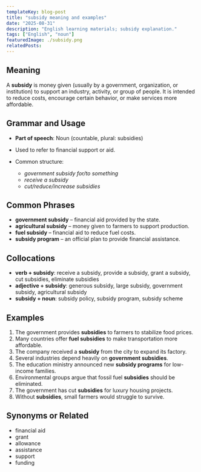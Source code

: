 ```yaml
---
templateKey: blog-post
title: "subsidy meaning and examples"
date: "2025-08-31"
description: "English learning materials; subsidy explanation."
tags: ["English", "noun"]
featuredImage: ./subsidy.png
relatedPosts:
---
```


## Meaning

A **subsidy** is money given (usually by a government, organization, or institution) to support an industry, activity, or group of people. It is intended to reduce costs, encourage certain behavior, or make services more affordable.

## Grammar and Usage

- **Part of speech**: Noun (countable, plural: subsidies)
- Used to refer to financial support or aid.
- Common structure:

  - _government subsidy for/to something_
  - _receive a subsidy_
  - _cut/reduce/increase subsidies_

## Common Phrases

- **government subsidy** – financial aid provided by the state.
- **agricultural subsidy** – money given to farmers to support production.
- **fuel subsidy** – financial aid to reduce fuel costs.
- **subsidy program** – an official plan to provide financial assistance.

## Collocations

- **verb + subsidy**: receive a subsidy, provide a subsidy, grant a subsidy, cut subsidies, eliminate subsidies
- **adjective + subsidy**: generous subsidy, large subsidy, government subsidy, agricultural subsidy
- **subsidy + noun**: subsidy policy, subsidy program, subsidy scheme

## Examples

1. The government provides **subsidies** to farmers to stabilize food prices.
2. Many countries offer **fuel subsidies** to make transportation more affordable.
3. The company received a **subsidy** from the city to expand its factory.
4. Several industries depend heavily on **government subsidies**.
5. The education ministry announced new **subsidy programs** for low-income families.
6. Environmental groups argue that fossil fuel **subsidies** should be eliminated.
7. The government has cut **subsidies** for luxury housing projects.
8. Without **subsidies**, small farmers would struggle to survive.

## Synonyms or Related

- financial aid
- grant
- allowance
- assistance
- support
- funding
